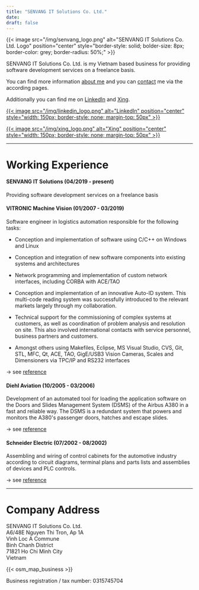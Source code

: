 ```yaml
---
title: "SENVANG IT Solutions Co. Ltd."
date:
draft: false
---
```


{{< image src="/img/senvang_logo.png" alt="SENVANG IT Solutions Co. Ltd. Logo" position="center" style="border-style: solid; bolder-size: 8px; border-color: grey; border-radius: 50%;" >}}

SENVANG IT Solutions Co. Ltd. is my Vietnam based business for providing software development services on a freelance basis.

You can find more information [about me](/about) and you can [contact](/contact) me via the according pages.

Additionally you can find me on [LinkedIn](https://www.linkedin.com/in/stefan-r%C3%B6mer-35405825b/) and [Xing](https://www.xing.com/profile/Stefan_Roemer213/).

[{{< image src="/img/linkedin_logo.png" alt="LinkedIn" position="center" style="width: 150px; border-style: none; margin-top: 50px" >}}](https://www.linkedin.com/in/stefan-r%C3%B6mer-35405825b/)

[{{< image src="/img/xing_logo.png" alt="Xing" position="center" style="width: 150px; border-style: none; margin-top: 50px" >}}](https://www.xing.com/profile/Stefan_Roemer213/)

---

# Working Experience

#### SENVANG IT Solutions (04/2019 - present)
Providing software development services on a freelance basis

#### VITRONIC Machine Vision (01/2007 - 03/2019)

Software engineer in logistics automation responsible for the following tasks:

+ Conception and implementation of software using C/C++ on Windows and Linux

+ Conception and integration of new software components into existing systems and architectures

+ Network programming and implementation of custom network interfaces, including CORBA with ACE/TAO

+ Conception and implementation of an innovative Auto-ID system. This multi-code reading system
was successfully introduced to the relevant markets largely through my collaboration.

+ Technical support for the commissioning of complex systems at customers, as well as coordination of
problem analysis and resolution on site. This also involved international contacts with service
personnel, business partners and customers.

+ Amongst others using Makefiles, Eclipse, MS Visual Studio, CVS, Git, STL, MFC, Qt, ACE, TAO,
GigE/USB3 Vision Cameras, Scales and Dimensioners via TPC/IP and RS232 interfaces

-> see [reference](/img/reference_vitronic.pdf)

#### Diehl Aviation (10/2005 - 03/2006)  

Development of an automated tool for loading the application software on the Doors and Slides Management
System (DSMS) of the Airbus A380 in a fast and reliable way. The DSMS is a redundant system that powers
and monitors the A380's passenger doors, hatches and escape slides.

-> see [reference](/img/reference_diehl.pdf)

#### Schneider Electric (07/2002 - 08/2002)  

Assembling and wiring of control cabinets for the automotive industry according to circuit diagrams,
terminal plans and parts lists and assemblies of devices and PLC controls.

-> see [reference](/img/reference_schneider-electric.pdf)

---

# Company Address

SENVANG IT Solutions Co. Ltd.  
A6/48E Nguyen Thi Tron, Ap 1A  
Vinh Loc A Commune  
Binh Chanh District  
71821 Ho Chi Minh City  
Vietnam

{{< osm_map_business >}}

Business registration / tax number: 0315745704
